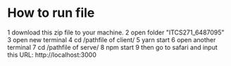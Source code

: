 # How to run file
1 download this zip file to your machine.
2 open folder "ITCS271_6487095"
3 open new terminal
4 cd /pathfile of client/
5 yarn start
6 open another terminal 
7 cd /pathfile of serve/
8 npm start
9 then go to safari and input this URL: http://localhost:3000
